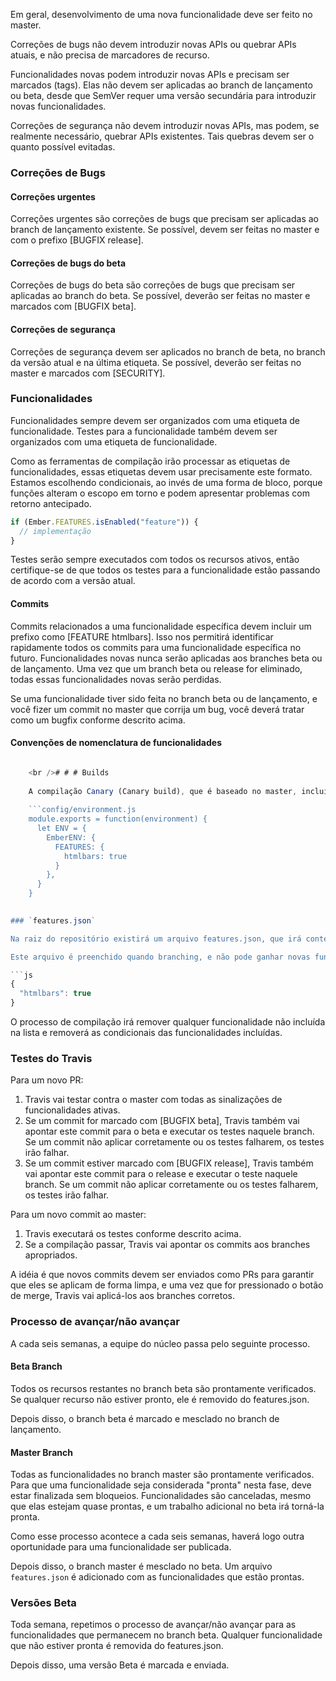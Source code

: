 Em geral, desenvolvimento de uma nova funcionalidade deve ser feito no master.

Correções de bugs não devem introduzir novas APIs ou quebrar APIs atuais, e não precisa de marcadores de recurso.

Funcionalidades novas podem introduzir novas APIs e precisam ser marcados (tags). Elas não devem ser aplicadas ao branch de lançamento ou beta, desde que SemVer requer uma versão secundária para introduzir novas funcionalidades.

Correções de segurança não devem introduzir novas APIs, mas podem, se realmente necessário, quebrar APIs existentes. Tais quebras devem ser o quanto possível evitadas.

### Correções de Bugs

#### Correções urgentes

Correções urgentes são correções de bugs que precisam ser aplicadas ao branch de lançamento existente. Se possível, devem ser feitas no master e com o prefixo [BUGFIX release].

#### Correções de bugs do beta

Correções de bugs do beta são correções de bugs que precisam ser aplicadas ao branch do beta. Se possível, deverão ser feitas no master e marcados com [BUGFIX beta].

#### Correções de segurança

Correções de segurança devem ser aplicados no branch de beta, no branch da versão atual e na última etiqueta. Se possível, deverão ser feitas no master e marcados com [SECURITY].

### Funcionalidades

Funcionalidades sempre devem ser organizados com uma etiqueta de funcionalidade. Testes para a funcionalidade também devem ser organizados com uma etiqueta de funcionalidade.

Como as ferramentas de compilação irão processar as etiquetas de funcionalidades, essas etiquetas devem usar precisamente este formato. Estamos escolhendo condicionais, ao invés de uma forma de bloco, porque funções alteram o escopo em torno e podem apresentar problemas com retorno antecipado.

```js
if (Ember.FEATURES.isEnabled("feature")) {
  // implementação
}
```

Testes serão sempre executados com todos os recursos ativos, então certifique-se de que todos os testes para a funcionalidade estão passando de acordo com a versão atual.

#### Commits

Commits relacionados a uma funcionalidade específica devem incluir um prefixo como [FEATURE htmlbars]. Isso nos permitirá identificar rapidamente todos os commits para uma funcionalidade específica no futuro. Funcionalidades novas nunca serão aplicadas aos branches beta ou de lançamento. Uma vez que um branch beta ou release for eliminado, todas essas funcionalidades novas serão perdidas.

Se uma funcionalidade tiver sido feita no branch beta ou de lançamento, e você fizer um commit no master que corrija um bug, você deverá tratar como um bugfix conforme descrito acima.

#### Convenções de nomenclatura de funcionalidades

```config/environment.js Ember.FEATURES['<packagename>-<feature>'] // if package specific Ember.FEATURES['container-factory-injections'] Ember.FEATURES['htmlbars']

    <br /># # # Builds 
    
    A compilação Canary (Canary build), que é baseado no master, incluirá todas as funcionalidades, guiados pelas condicionais na fonte original. Isto significa que os usuários da compilação Canária podem ativar qualquer características que desejarem, bastando ativa-las antes de criar sua Ember.Application.
    
    ```config/environment.js
    module.exports = function(environment) {
      let ENV = {
        EmberENV: {
          FEATURES: {
            htmlbars: true
          }
        },
      }
    }
    

### `features.json`

Na raiz do repositório existirá um arquivo features.json, que irá conter uma lista de funcionalidades que devem ser ativados para compilações beta ou de lançamento.

Este arquivo é preenchido quando branching, e não pode ganhar novas funcionalidades após o branch original. Ele deverá remover funcionalidades.

```js
{
  "htmlbars": true
}
```

O processo de compilação irá remover qualquer funcionalidade não incluída na lista e removerá as condicionais das funcionalidades incluídas.

### Testes do Travis

Para um novo PR:

  1. Travis vai testar contra o master com todas as sinalizações de funcionalidades ativas.
  2. Se um commit for marcado com [BUGFIX beta], Travis também vai apontar este commit para o beta e executar os testes naquele branch. Se um commit não aplicar corretamente ou os testes falharem, os testes irão falhar.
  3. Se um commit estiver marcado com [BUGFIX release], Travis também vai apontar este commit para o release e executar o teste naquele branch. Se um commit não aplicar corretamente ou os testes falharem, os testes irão falhar.

Para um novo commit ao master:

  1. Travis executará os testes conforme descrito acima.
  2. Se a compilação passar, Travis vai apontar os commits aos branches apropriados.

A idéia é que novos commits devem ser enviados como PRs para garantir que eles se aplicam de forma limpa, e uma vez que for pressionado o botão de merge, Travis vai aplicá-los aos branches corretos.

### Processo de avançar/não avançar

A cada seis semanas, a equipe do núcleo passa pelo seguinte processo.

#### Beta Branch

Todos os recursos restantes no branch beta são prontamente verificados. Se qualquer recurso não estiver pronto, ele é removido do features.json.

Depois disso, o branch beta é marcado e mesclado no branch de lançamento.

#### Master Branch

Todas as funcionalidades no branch master são prontamente verificados. Para que uma funcionalidade seja considerada "pronta" nesta fase, deve estar finalizada sem bloqueios. Funcionalidades são canceladas, mesmo que elas estejam quase prontas, e um trabalho adicional no beta irá torná-la pronta.

Como esse processo acontece a cada seis semanas, haverá logo outra oportunidade para uma funcionalidade ser publicada.

Depois disso, o branch master é mesclado no beta. Um arquivo `features.json` é adicionado com as funcionalidades que estão prontas.

### Versões Beta

Toda semana, repetimos o processo de avançar/não avançar para as funcionalidades que permanecem no branch beta. Qualquer funcionalidade que não estiver pronta é removida do features.json.

Depois disso, uma versão Beta é marcada e enviada.